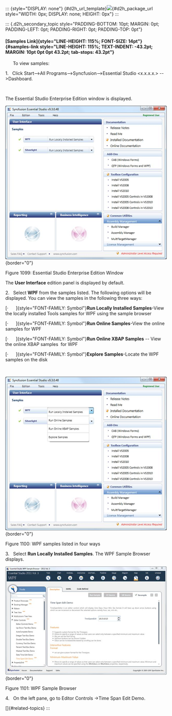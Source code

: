 ::: {style="DISPLAY: none"}
[](ms-xhelp:///?Id=d2h_url_template){#d2h_url_template}![](!package_url!){#d2h_package_url style="WIDTH: 0px; DISPLAY: none; HEIGHT: 0px"}
:::

::: {.d2h_secondary_topic style="PADDING-BOTTOM: 10pt; MARGIN: 0pt; PADDING-LEFT: 0pt; PADDING-RIGHT: 0pt; PADDING-TOP: 0pt"}
#### [Samples Link]{style="LINE-HEIGHT: 115%; FONT-SIZE: 14pt"} {#samples-link style="LINE-HEIGHT: 115%; TEXT-INDENT: -43.2pt; MARGIN: 10pt 0pt 0pt 43.2pt; tab-stops: 43.2pt"}

      To view samples:

1.   Click Start\--\>All Programs\--\>Syncfusion\--\>Essential Studio \<x.x.x.x.\> \--\>Dashboard.

 

The Essential Studio Enterprise Edition window is displayed.

![](ImagesExt/image30_986.jpg){border="0"}

Figure 1099: Essential Studio Enterprise Edition Window

The **User Interface** edition panel is displayed by default.

2.   Select **WPF** from the samples listed. The following options will be displayed. You can view the samples in the following three ways:

[·      ]{style="FONT-FAMILY: Symbol"}**Run Locally Installed Samples**-View the locally installed Tools samples for WPF using the sample browser

[·      ]{style="FONT-FAMILY: Symbol"}**Run Online Samples**-View the online samples for WPF

[·      ]{style="FONT-FAMILY: Symbol"}**Run Online XBAP Samples** -- View the online XBAP samples  for WPF

[·      ]{style="FONT-FAMILY: Symbol"}**Explore Samples**-Locate the WPF samples on the disk

 

![](ImagesExt/image30_987.jpg){border="0"}

Figure 1100: WPF samples listed in four ways

3.   Select **Run Locally Installed Samples**. The WPF Sample Browser displays.

![](ImagesExt/image30_988.jpg){border="0"}

Figure 1101: WPF Sample Browser

4.   On the left pane, go to Editor Controls -\>Time Span Edit Demo.

[]{#related-topics}
:::
